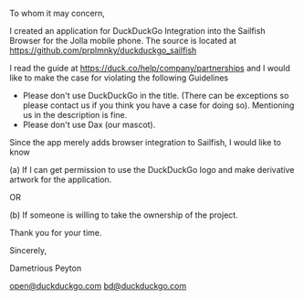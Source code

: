 To whom it may concern,

I created an application for DuckDuckGo Integration into the Sailfish Browser for the Jolla mobile phone.
The source is located at https://github.com/prplmnky/duckduckgo_sailfish

I read the guide at https://duck.co/help/company/partnerships
and I would like to make the case for violating the following Guidelines

* Please don't use DuckDuckGo in the title. (There can be exceptions so please contact us if you think you have a case for doing so). Mentioning us in the description is fine.
* Please don't use Dax (our mascot).

Since the app merely adds browser integration to Sailfish, I would like to know

(a) If I can get permission to use the DuckDuckGo logo and make derivative artwork for the application.

OR

(b) If someone is willing to take the ownership of the project.

Thank you for your time.

Sincerely,

Dametrious Peyton

open@duckduckgo.com
bd@duckduckgo.com
